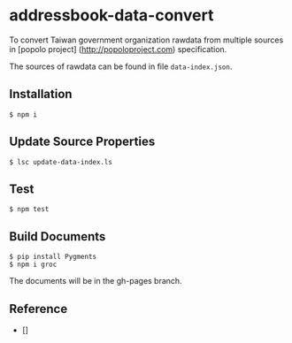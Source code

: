# addressbook-data-convert

To convert Taiwan government organization rawdata from multiple sources in [popolo project] (http://popoloproject.com) specification.

The sources of rawdata can be found in file `data-index.json`.

## Installation

```
$ npm i
```

## Update Source Properties

```
$ lsc update-data-index.ls
```

## Test 

```
$ npm test
```

## Build Documents

```
$ pip install Pygments
$ npm i groc
```

The documents will be in the gh-pages branch.

## Reference
- []